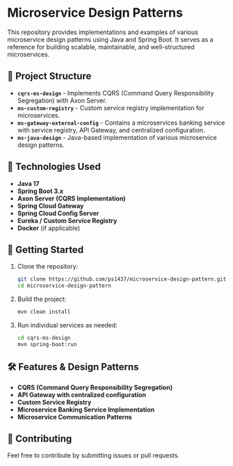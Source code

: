 # Microservice Design Patterns

This repository provides implementations and examples of various microservice design patterns using Java and Spring Boot. It serves as a reference for building scalable, maintainable, and well-structured microservices.

## 📂 Project Structure

- **`cqrs-ms-design`** - Implements CQRS (Command Query Responsibility Segregation) with Axon Server.
- **`ms-custom-registry`** - Custom service registry implementation for microservices.
- **`ms-gateway-external-config`** - Contains a microservices banking service with service registry, API Gateway, and centralized configuration.
- **`ms-java-design`** - Java-based implementation of various microservice design patterns.

## 🚀 Technologies Used

- **Java 17**  
- **Spring Boot 3.x**  
- **Axon Server (CQRS Implementation)**  
- **Spring Cloud Gateway**  
- **Spring Cloud Config Server**  
- **Eureka / Custom Service Registry**  
- **Docker** (if applicable)  

## 📌 Getting Started

1. Clone the repository:  
   ```sh
   git clone https://github.com/ps1437/microservice-design-pattern.git
   cd microservice-design-pattern
   ```

2. Build the project:  
   ```sh
   mvn clean install
   ```

3. Run individual services as needed:  
   ```sh
   cd cqrs-ms-design  
   mvn spring-boot:run  
   ```

## 🛠️ Features & Design Patterns

- **CQRS (Command Query Responsibility Segregation)**  
- **API Gateway with centralized configuration**  
- **Custom Service Registry**  
- **Microservice Banking Service Implementation**  
- **Microservice Communication Patterns**  

## 📜 Contributing

Feel free to contribute by submitting issues or pull requests.


